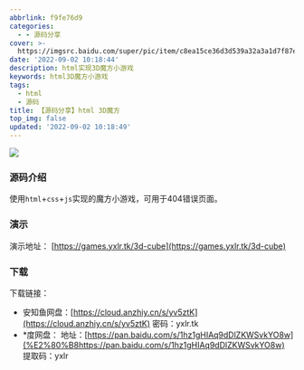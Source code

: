 ```yaml
---
abbrlink: f9fe76d9
categories:
  - - 源码分享
cover: >-
  https://imgsrc.baidu.com/super/pic/item/c8ea15ce36d3d539a32a3a1d7f87e950342ab0dc.jpg
date: '2022-09-02 10:18:44'
description: html实现3D魔方小游戏
keywords: html3D魔方小游戏
tags:
  - html
  - 源码
title: 【源码分享】html 3D魔方
top_img: false
updated: '2022-09-02 10:18:49'
---
```

![](http://imgsrc.baidu.com/super/pic/item/c8ea15ce36d3d539a32a3a1d7f87e950342ab0dc.jpg)

### 源码介绍

使用`html`+`css`+`js`实现的魔方小游戏，可用于404错误页面。

### 演示

演示地址： [https://games.yxlr.tk/3d-cube](https://games.yxlr.tk/3d-cube)

### 下载

下载链接：

* 安知鱼网盘：[https://cloud.anzhiy.cn/s/yv5ztK](https://cloud.anzhiy.cn/s/yv5ztK)
  密码：yxlr.tk
* \*度网盘：
  地址：[https://pan.baidu.com/s/1hz1gHIAq9dDlZKWSvkYO8w](%E2%80%B8https://pan.baidu.com/s/1hz1gHIAq9dDlZKWSvkYO8w)
  提取码：yxlr

